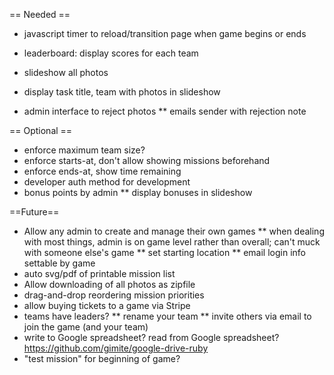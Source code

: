 == Needed ==
* javascript timer to reload/transition page when game begins or ends

* leaderboard: display scores for each team
* slideshow all photos
* display task title, team with photos in slideshow

* admin interface to reject photos
** emails sender with rejection note

== Optional ==
* enforce maximum team size?
* enforce starts-at, don't allow showing missions beforehand
* enforce ends-at, show time remaining
* developer auth method for development
* bonus points by admin
** display bonuses in slideshow

==Future==
* Allow any admin to create and manage their own games
** when dealing with most things, admin is on game level rather than overall; can't muck with someone else's game
** set starting location
** email login info settable by game
* auto svg/pdf of printable mission list
* Allow downloading of all photos as zipfile
* drag-and-drop reordering mission priorities
* allow buying tickets to a game via Stripe
* teams have leaders?
** rename your team
** invite others via email to join the game (and your team)
* write to Google spreadsheet? read from Google spreadsheet? https://github.com/gimite/google-drive-ruby
* "test mission" for beginning of game?

